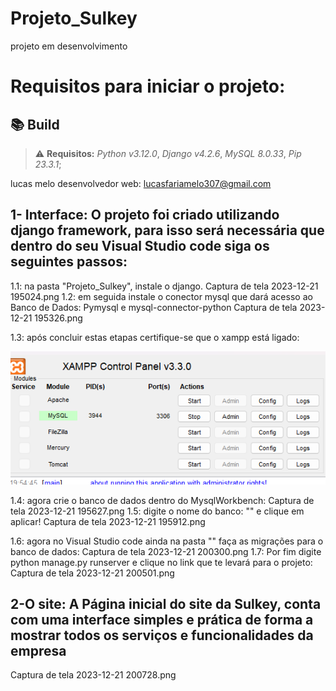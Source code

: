 # Projeto_Sulkey
projeto em desenvolvimento

# Requisitos para iniciar o projeto:
## 📚 Build 

> ⚠️ **Requisitos:** *Python v3.12.0*, *Django v4.2.6*,  *MySQL 8.0.33*, *Pip 23.3.1*;


lucas melo desenvolvedor web: <lucasfariamelo307@gmail.com>

## 1- Interface: O projeto foi criado utilizando django framework, para isso será necessária que dentro do seu Visual Studio code siga os seguintes passos:
1.1: na pasta "Projeto_Sulkey", instale o django.
Captura de tela 2023-12-21 195024.png
1.2: em seguida instale o conector mysql que dará acesso ao Banco de Dados: Pymysql e mysql-connector-python
Captura de tela 2023-12-21 195326.png

1.3: após concluir estas etapas certifique-se que o xampp está ligado:

<img src="Models/img01.png">

1.4: agora crie o banco de dados dentro do MysqlWorkbench:
Captura de tela 2023-12-21 195627.png
1.5: digite o nome do banco: "" e clique em aplicar!
Captura de tela 2023-12-21 195912.png

1.6: agora no Visual Studio code ainda na pasta "" faça as migrações para o banco de dados:
Captura de tela 2023-12-21 200300.png
1.7: Por fim digite python manage.py runserver e clique no link que te levará para o projeto:
Captura de tela 2023-12-21 200501.png

## 2-O site: A Página inicial do site da Sulkey, conta com uma interface simples e prática de forma a mostrar todos os serviços e funcionalidades da empresa
Captura de tela 2023-12-21 200728.png

